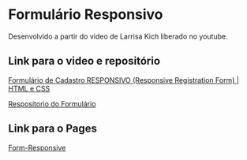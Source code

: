 # Formulário Responsivo

Desenvolvido a partir do video de Larrisa Kich liberado no youtube.

## Link para o video e repositório

[Formulário de Cadastro RESPONSIVO (Responsive Registration Form) | HTML e CSS](https://www.youtube.com/watch?v=zWw0npNDkVM)

[Respositorio do Formulário](https://github.com/Larissakich/Formulario)

## Link para o Pages

[Form-Responsive](https://elisalvsan.github.io/form-responsive/)